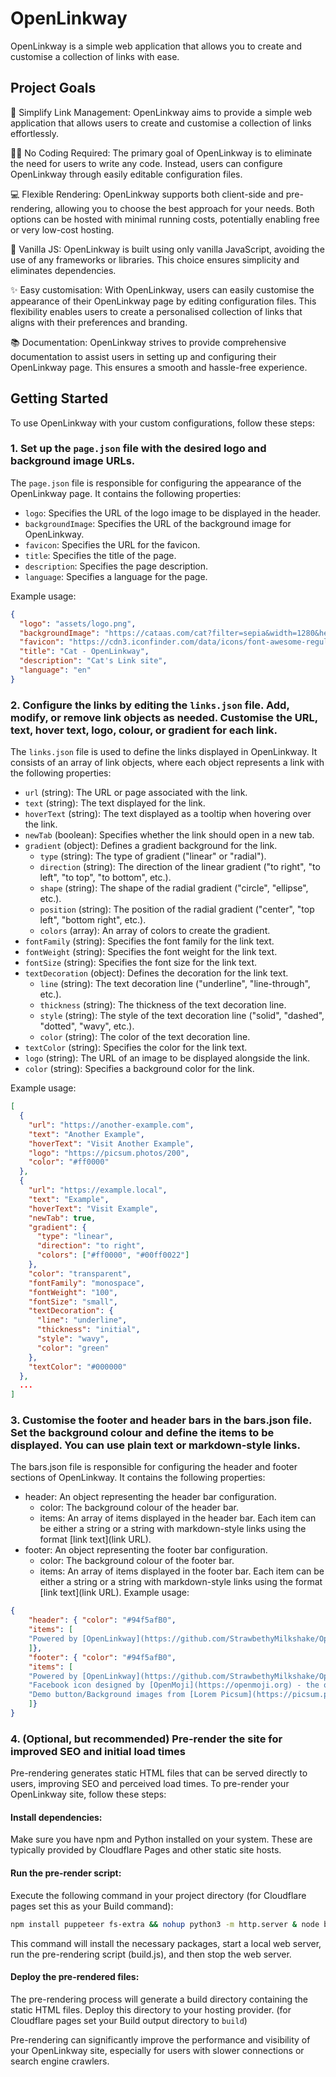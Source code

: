 # OpenLinkway
OpenLinkway is a simple web application that allows you to create and customise a collection of links with ease.

## Project Goals

🔗 Simplify Link Management: OpenLinkway aims to provide a simple web application that allows users to create and customise a collection of links effortlessly.

👩‍💻 No Coding Required: The primary goal of OpenLinkway is to eliminate the need for users to write any code. Instead, users can configure OpenLinkway through easily editable configuration files.

💻 Flexible Rendering: OpenLinkway supports both client-side and pre-rendering, allowing you to choose the best approach for your needs. Both options can be hosted with minimal running costs, potentially enabling free or very low-cost hosting.

🍦 Vanilla JS: OpenLinkway is built using only vanilla JavaScript, avoiding the use of any frameworks or libraries. This choice ensures simplicity and eliminates dependencies.

✨ Easy customisation: With OpenLinkway, users can easily customise the appearance of their OpenLinkway page by editing configuration files. This flexibility enables users to create a personalised collection of links that aligns with their preferences and branding.

📚 Documentation: OpenLinkway strives to provide comprehensive documentation to assist users in setting up and configuring their OpenLinkway page. This ensures a smooth and hassle-free experience.

## Getting Started
To use OpenLinkway with your custom configurations, follow these steps:

### 1. Set up the `page.json` file with the desired logo and background image URLs.

The `page.json` file is responsible for configuring the appearance of the OpenLinkway page. It contains the following properties:

- `logo`: Specifies the URL of the logo image to be displayed in the header.
- `backgroundImage`: Specifies the URL of the background image for OpenLinkway.
- `favicon`: Specifies the URL for the favicon.
- `title`: Specifies the title of the page.
- `description`: Specifies the page description.
- `language`: Specifies a language for the page.

Example usage:
```json
{
  "logo": "assets/logo.png",
  "backgroundImage": "https://cataas.com/cat?filter=sepia&width=1280&height=720",
  "favicon": "https://cdn3.iconfinder.com/data/icons/font-awesome-regular-1/512/face-grin-squint-512.png",
  "title": "Cat - OpenLinkway",
  "description": "Cat's Link site",
  "language": "en"
}
```

### 2. Configure the links by editing the `links.json` file. Add, modify, or remove link objects as needed. Customise the URL, text, hover text, logo, colour, or gradient for each link.

The `links.json` file is used to define the links displayed in OpenLinkway. It consists of an array of link objects, where each object represents a link with the following properties:

 - `url` (string): The URL or page associated with the link.
 - `text` (string): The text displayed for the link.
 - `hoverText` (string): The text displayed as a tooltip when hovering over the link.
 - `newTab` (boolean): Specifies whether the link should open in a new tab.
 - `gradient` (object): Defines a gradient background for the link.
    - `type` (string): The type of gradient ("linear" or "radial").
    - `direction` (string): The direction of the linear gradient ("to right", "to left", "to top", "to bottom", etc.).
    - `shape` (string): The shape of the radial gradient ("circle", "ellipse", etc.).
    - `position` (string): The position of the radial gradient ("center", "top left", "bottom right", etc.).
    - `colors` (array): An array of colors to create the gradient.
 - `fontFamily` (string): Specifies the font family for the link text.
 - `fontWeight` (string): Specifies the font weight for the link text.
 - `fontSize` (string): Specifies the font size for the link text.
 - `textDecoration` (object): Defines the decoration for the link text.
    - `line` (string): The text decoration line ("underline", "line-through", etc.).
    - `thickness` (string): The thickness of the text decoration line.
    - `style` (string): The style of the text decoration line ("solid", "dashed", "dotted", "wavy", etc.).
    - `color` (string): The color of the text decoration line.
 - `textColor` (string): Specifies the color for the link text.
 - `logo` (string): The URL of an image to be displayed alongside the link.
 - `color` (string): Specifies a background color for the link.

Example usage:
```json
[
  {
    "url": "https://another-example.com",
    "text": "Another Example",
    "hoverText": "Visit Another Example",
    "logo": "https://picsum.photos/200",
    "color": "#ff0000"
  },
  {
    "url": "https://example.local",
    "text": "Example",
    "hoverText": "Visit Example",
    "newTab": true,
    "gradient": {
      "type": "linear",
      "direction": "to right",
      "colors": ["#ff0000", "#00ff0022"]
    },
    "color": "transparent",
    "fontFamily": "monospace",
    "fontWeight": "100",
    "fontSize": "small",
    "textDecoration": {
      "line": "underline",
      "thickness": "initial",
      "style": "wavy",
      "color": "green"
    },
    "textColor": "#000000"
  },
  ...
]
```

### 3. Customise the footer and header bars in the bars.json file. Set the background colour and define the items to be displayed. You can use plain text or markdown-style links.
The bars.json file is responsible for configuring the header and footer sections of OpenLinkway. It contains the following properties:

 - header: An object representing the header bar configuration.
    - color: The background colour of the header bar.
    - items: An array of items displayed in the header bar. Each item can be either a string or a string with markdown-style links using the format [link text](link URL).
 - footer: An object representing the footer bar configuration.
    - color: The background colour of the footer bar.
    - items: An array of items displayed in the footer bar. Each item can be either a string or a string with markdown-style links using the format [link text](link URL).
Example usage:
```json
{
    "header": { "color": "#94f5afB0",
    "items": [
    "Powered by [OpenLinkway](https://github.com/StrawbethyMilkshake/OpenLinkway) create your own!"
    ]},
    "footer": { "color": "#94f5afB0",
    "items": [
    "Powered by [OpenLinkway](https://github.com/StrawbethyMilkshake/OpenLinkway) create your own!",
    "Facebook icon designed by [OpenMoji](https://openmoji.org) - the open-source emoji and icon project. License: [CC BY-SA 4.0](https://creativecommons.org/licenses/by-sa/4.0/)",
    "Demo button/Background images from [Lorem Picsum](https://picsum.photos) and [Cat as a service](https://cataas.com/)"
    ]}
}
```


### 4. (Optional, but recommended) Pre-render the site for improved SEO and initial load times
Pre-rendering generates static HTML files that can be served directly to users, improving SEO and perceived load times. To pre-render your OpenLinkway site, follow these steps:

#### Install dependencies: 
Make sure you have npm and Python installed on your system. These are typically provided by Cloudflare Pages and other static site hosts.

#### Run the pre-render script: 

Execute the following command in your project directory (for Cloudflare pages set this as your Build command):

```Bash
npm install puppeteer fs-extra && nohup python3 -m http.server & node build.js && pkill python3
```

This command will install the necessary packages, start a local web server, run the pre-rendering script (build.js), and then stop the web server.

#### Deploy the pre-rendered files: 
The pre-rendering process will generate a build directory containing the static HTML files. Deploy this directory to your hosting provider. (for Cloudflare pages set your Build output directory to `build`)

Pre-rendering can significantly improve the performance and visibility of your OpenLinkway site, especially for users with slower connections or search engine crawlers.